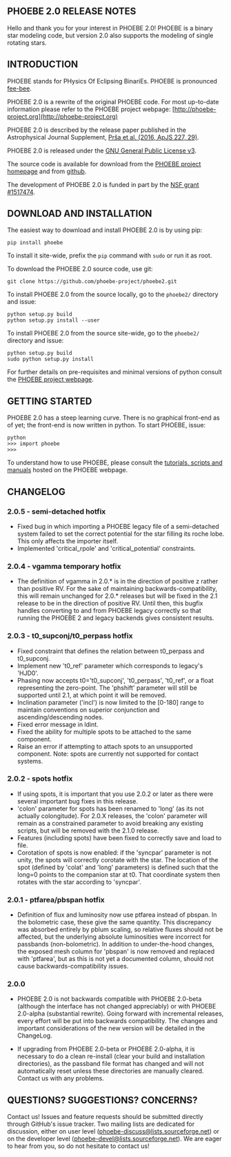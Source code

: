 PHOEBE 2.0 RELEASE NOTES
------------------------

Hello and thank you for your interest in PHOEBE 2.0! PHOEBE is a binary star modeling code, but version 2.0 also supports the modeling of single rotating stars.


INTRODUCTION
------------

PHOEBE stands for PHysics Of Eclipsing BinariEs. PHOEBE is pronounced [fee-bee](https://www.merriam-webster.com/dictionary/phoebe?pronunciation&lang=en_us&file=phoebe01.wav).

PHOEBE 2.0 is a rewrite of the original PHOEBE code. For most up-to-date information please refer to the PHOEBE project webpage: [http://phoebe-project.org](http://phoebe-project.org)

PHOEBE 2.0 is described by the release paper published in the Astrophysical Journal Supplement, [Prša et al. (2016, ApJS 227, 29)](http://adsabs.harvard.edu/abs/2016ApJS..227...29P).

PHOEBE 2.0 is released under the [GNU General Public License v3](https://www.gnu.org/licenses/gpl-3.0.en.html).


The source code is available for download from the [PHOEBE project homepage](http://phoebe-project.org) and from [github](https://github.com/phoebe-project/phoebe2).

The development of PHOEBE 2.0 is funded in part by the [NSF grant #1517474](https://www.nsf.gov/awardsearch/showAward?AWD_ID=1517474).


DOWNLOAD AND INSTALLATION
-------------------------

The easiest way to download and install PHOEBE 2.0 is by using pip:

    pip install phoebe

To install it site-wide, prefix the `pip` command with `sudo` or run it as root.

To download the PHOEBE 2.0 source code, use git:

    git clone https://github.com/phoebe-project/phoebe2.git

To install PHOEBE 2.0 from the source locally, go to the `phoebe2/` directory and issue:

    python setup.py build
    python setup.py install --user

To install PHOEBE 2.0 from the source site-wide, go to the `phoebe2/` directory and issue:

    python setup.py build
    sudo python setup.py install

For further details on pre-requisites and minimal versions of python consult the [PHOEBE project webpage](http://phoebe-project.org).


GETTING STARTED
---------------

PHOEBE 2.0 has a steep learning curve. There is no graphical front-end as of yet; the front-end is now written in python. To start PHOEBE, issue:

    python
    >>> import phoebe
    >>>

To understand how to use PHOEBE, please consult the [tutorials, scripts and manuals](http://phoebe-project.org/docs/2.0/#Tutorials) hosted on the PHOEBE webpage.


CHANGELOG
----------

### 2.0.5 - semi-detached hotfix

* Fixed bug in which importing a PHOEBE legacy file of a semi-detached system failed to set the correct potential for the star filling its roche lobe.  This only affects the importer itself.
* Implemented 'critical_rpole' and 'critical_potential' constraints.

### 2.0.4 - vgamma temporary hotfix

* The definition of vgamma in 2.0.* is in the direction of positive z rather than positive RV.  For the sake of maintaining backwards-compatibility, this will remain unchanged for 2.0.* releases but will be fixed in the 2.1 release to be in the direction of positive RV.  Until then, this bugfix handles converting to and from PHOEBE legacy correctly so that running the PHOEBE 2 and legacy backends gives consistent results.

### 2.0.3 - t0_supconj/t0_perpass hotfix

* Fixed constraint that defines the relation between t0_perpass and t0_supconj.
* Implement new 't0_ref' parameter which corresponds to legacy's 'HJD0'.
* Phasing now accepts t0='t0_supconj', 't0_perpass', 't0_ref', or a float representing the zero-point.  The 'phshift' parameter will still be supported until 2.1, at which point it will be removed.
* Inclination parameter ('incl') is now limited to the [0-180] range to maintain conventions on superior conjunction and ascending/descending nodes.
* Fixed error message in ldint.
* Fixed the ability for multiple spots to be attached to the same component.
* Raise an error if attempting to attach spots to an unsupported component.  Note: spots are currently not supported for contact systems.

### 2.0.2 - spots hotfix

* If using spots, it is important that you use 2.0.2 or later as there were several important bug fixes in this release.
* 'colon' parameter for spots has been renamed to 'long' (as its not actually colongitude).  For 2.0.X releases, the 'colon' parameter will remain as a constrained parameter to avoid breaking any existing scripts, but will be removed with the 2.1.0 release.
* Features (including spots) have been fixed to correctly save and load to file.
* Corotation of spots is now enabled: if the 'syncpar' parameter is not unity, the spots will correctly corotate with the star.  The location of the spot (defined by 'colat' and 'long' parameters) is defined such that the long=0 points to the companion star at t0.  That coordinate system then rotates with the star according to 'syncpar'.

### 2.0.1 - ptfarea/pbspan hotfix

* Definition of flux and luminosity now use ptfarea instead of pbspan.  In the bolometric case, these give the same quantity. This discrepancy was absorbed entirely by pblum scaling, so relative fluxes should not be affected, but the underlying absolute luminosities were incorrect for passbands (non-bolometric).  In addition to under-the-hood changes, the exposed mesh column for 'pbspan' is now removed and replaced with 'ptfarea', but as this is not yet a documented column, should not cause backwards-compatibility issues.  

### 2.0.0

* PHOEBE 2.0 is not backwards compatible with PHOEBE 2.0-beta (although the interface has not changed appreciably) or with PHOEBE 2.0-alpha (substantial rewrite). Going forward with incremental releases, every effort will be put into backwards compatibility. The changes and important considerations of the new version will be detailed in the ChangeLog.

* If upgrading from PHOEBE 2.0-beta or PHOEBE 2.0-alpha, it is necessary to do a clean re-install (clear your build and installation directories), as the passband file format has changed and will not automatically reset unless these directories are manually cleared.  Contact us with any problems.


QUESTIONS? SUGGESTIONS? CONCERNS?
---------------------------------

Contact us! Issues and feature requests should be submitted directly through GitHub's issue tracker. Two mailing lists are dedicated for discussion, either on user level ([phoebe-discuss@lists.sourceforge.net](mailto:phoebe-discuss@lists.sourceforge.net)) or on the developer level ([phoebe-devel@lists.sourceforge.net](mailto:phoebe-devel@lists.sourceforge.net)). We are eager to hear from you, so do not hesitate to contact us!
